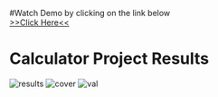 #Watch Demo by clicking on the link below<br>
[>>Click Here<<](https://youtu.be/sNampbuJG0g)

# Calculator Project Results
![results](https://user-images.githubusercontent.com/44517936/145739095-a79ac367-98a1-49db-a968-81438a675fcb.PNG)
![cover](https://user-images.githubusercontent.com/44517936/145739093-23d934b2-b826-4aea-ad13-47fa503e317b.PNG)
![val](https://user-images.githubusercontent.com/44517936/145739764-b7054b35-c484-4b05-9906-0e078e38b505.PNG)

